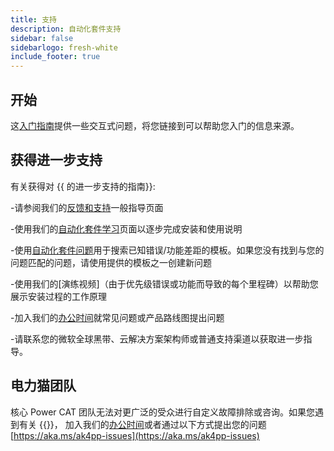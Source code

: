 ```yaml
---
title: 支持
description: 自动化套件支持
sidebar: false
sidebarlogo: fresh-white
include_footer: true
---
```

## 开始

这[入门指南](/zh-Hans/get-started)提供一些交互式问题，将您链接到可以帮助您入门的信息来源。

## 获得进一步支持

有关获得对 {{ 的进一步支持的指南<product-name>}}:

-请参阅我们的[反馈和支持](https://learn.microsoft.com/power-automate/guidance/automation-kit/feedback-support)一般指导页面

-使用我们的[自动化套件学习](https://aka.ms/automation-kit-learn)页面以逐步完成安装和使用说明

-使用[自动化套件问题](https://aka.ms/ak4pp-issues)用于搜索已知错误/功能差距的模板。如果您没有找到与您的问题匹配的问题，请使用提供的模板之一创建新问题

-使用我们的[演练视频]（由于优先级错误或功能而导致的每个里程碑）以帮助您展示安装过程的工作原理

-加入我们的[办公时间](/zh-Hans/office-hours)就常见问题或产品路线图提出问题

-请联系您的微软全球黑带、云解决方案架构师或普通支持渠道以获取进一步指导。

## 电力猫团队

核心 Power CAT 团队无法对更广泛的受众进行自定义故障排除或咨询。如果您遇到有关 {{<product-name>}}， 加入我们的[办公时间](/zh-Hans/office-hours)或者通过以下方式提出您的问题[https://aka.ms/ak4pp-issues](https://aka.ms/ak4pp-issues)
